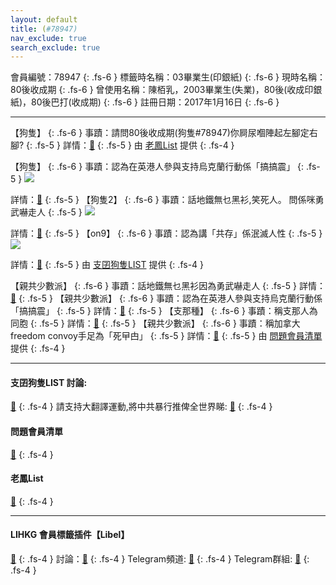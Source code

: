 ```yaml
---
layout: default
title: (#78947)
nav_exclude: true
search_exclude: true
---
```


會員編號：78947
{: .fs-6 }
標籤時名稱：03畢業生(印銀紙)
{: .fs-6 }
現時名稱：80後收成期
{: .fs-6 }
曾使用名稱：陳栢乳，2003畢業生(失業)，80後(收成印銀紙)，80後巴打(收成期)
{: .fs-6 }
註冊日期：2017年1月16日
{: .fs-6 }

---

<div class="code-example" markdown="1">

【狗隻】
{: .fs-6 }
事蹟：請問80後收成期(狗隻#78947)你屙尿嗰陣起左腳定右腳?
{: .fs-5 }
詳情：[🔗](https://lih.kg/2917593)
{: .fs-5 }
由 [老鳳List](#老鳳list) 提供
{: .fs-4 }

</div>
<div class="code-example" markdown="1">

【狗隻】
{: .fs-6 }
事蹟：認為在英港人參與支持烏克蘭行動係「搞搞震」
{: .fs-5 }
![](https://na.cx/i/F1CuW2O.png)


詳情：[🔗](https://lih.kg/bionhcV)
{: .fs-5 }
【狗隻2】
{: .fs-6 }
事蹟：話地鐵無乜黑衫,笑死人。 問係咪勇武嚇走人
{: .fs-5 }
![](https://na.cx/i/QUc3g3f.png)


詳情：[🔗](https://lih.kg/1336820)
{: .fs-5 }
【on9】
{: .fs-6 }
事蹟：認為講「共存」係泯滅人性
{: .fs-5 }
![](https://na.cx/i/MdR31vq.png)


詳情：[🔗](https://lih.kg/ipCLCT)
{: .fs-5 }
由 [支囝狗隻LIST](#支囝狗隻list-討論) 提供
{: .fs-4 }

</div>
<div class="code-example" markdown="1">

【親共少數派】
{: .fs-6 }
事蹟：話地鐵無乜黑衫因為勇武嚇走人
{: .fs-5 }
詳情：[🔗](https://lih.kg/1336820)
{: .fs-5 }
【親共少數派】
{: .fs-6 }
事蹟：認為在英港人參與支持烏克蘭行動係「搞搞震」
{: .fs-5 }
詳情：[🔗](https://lih.kg/bionhcV)
{: .fs-5 }
【支那種】
{: .fs-6 }
事蹟：稱支那人為同胞
{: .fs-5 }
詳情：[🔗](https://lih.kg/ispirT)
{: .fs-5 }
【親共少數派】
{: .fs-6 }
事蹟：稱加拿大freedom convoy手足為「死曱甴」
{: .fs-5 }
詳情：[🔗](https://lih.kg/bhOunDV)
{: .fs-5 }
由 [問題會員清單](#問題會員清單) 提供
{: .fs-4 }

</div>

---

#### 支囝狗隻LIST 討論: 
[🔗](https://lih.kg/2908480)
{: .fs-4 }
請支持大翻譯運動,將中共暴行推俾全世界睇: [🔗](https://twitter.com/tgtm_official)
{: .fs-4 }
#### 問題會員清單
[🔗](https://github.com/V4KFDgEw8T/rccnmlhnzv)
{: .fs-4 }
#### 老鳳List
[🔗](https://lihkg.com/thread/2808424)
{: .fs-4 }

---

#### LIHKG 會員標籤插件【Libel】
[🔗](https://kitce.github.io/libel)
{: .fs-4 }
討論：[🔗](https://lih.kg/2841778)
{: .fs-4 }
Telegram頻道: [🔗](https://t.me/LibelOfficialChannel)
{: .fs-4 }
Telegram群組: [🔗](https://t.me/LibelOfficialGroup)
{: .fs-4 }
